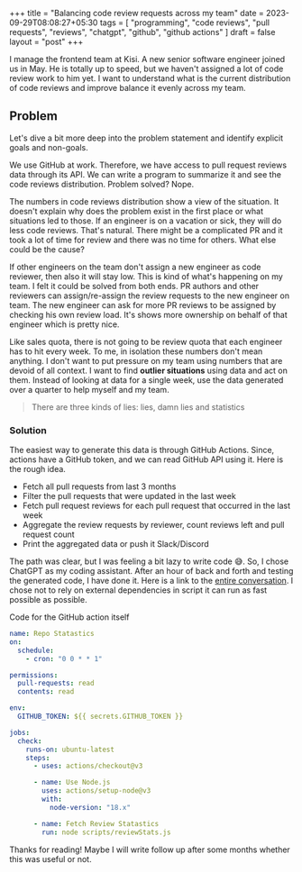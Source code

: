 +++
title = "Balancing code review requests across my team"
date = 2023-09-29T08:08:27+05:30
tags = [
    "programming",
    "code reviews",
    "pull requests",
    "reviews",
    "chatgpt",
    "github",
    "github actions"
]
draft = false
layout = "post"
+++

I manage the frontend team at Kisi. A new senior software engineer joined us in May.
He is totally up to speed, but we haven't assigned a lot of code review work to
him yet. I want to understand what is the current distribution of code reviews
and improve balance it evenly across my team.

<!--more-->

## Problem

Let's dive a bit more deep into the problem statement and identify explicit goals
and non-goals.

We use GitHub at work. Therefore, we have access to pull request reviews data through its
API. We can write a program to summarize it and see the code reviews distribution. Problem solved?
Nope.

The numbers in code reviews distribution show a view of the situation. It doesn't explain
why does the problem exist in the first place or what situations led to those. If an engineer
is on a vacation or sick, they will do less code reviews. That's natural. There might be a
complicated PR and it took a lot of time for review and there was no time for others.
What else could be the cause?

If other engineers on the team
don't assign a new engineer as code reviewer, then also it will stay low. This is kind of
what's happening on my team. I felt it could be solved from both ends. PR authors and other reviewers
can assign/re-assign the review requests to the new engineer on team. The new engineer can ask
for more PR reviews to be assigned by checking his own review load. It's shows more ownership on
behalf of that engineer which is pretty nice.

Like sales quota, there is not going to be review quota that each engineer has to hit every week.
To me, in isolation these numbers don't mean anything. I don't want to put pressure on my team
using numbers that are devoid of all context. I want to find **outlier situations** using data
and act on them. Instead of looking at data for a single week, use the data generated over a
quarter to help myself and my team.

> There are three kinds of lies: lies, damn lies and statistics

### Solution

The easiest way to generate this data is through GitHub Actions. Since, actions have
a GitHub token, and we can read GitHub API using it. Here is the rough idea.

- Fetch all pull requests from last 3 months
- Filter the pull requests that were updated in the last week
- Fetch pull request reviews for each pull request that occurred in the last week
- Aggregate the review requests by reviewer, count reviews left and pull request count
- Print the aggregated data or push it Slack/Discord

The path was clear, but I was feeling a bit lazy to write code 😅. So, I chose ChatGPT as my coding assistant.
After an hour of back and forth and testing the generated code, I have done it. Here is a link
to the [entire conversation](https://chat.openai.com/share/dc92fd96-676e-4600-b135-f0a842c04cc9).
I chose not to rely on external dependencies in script it can run as fast possible as possible.

Code for the GitHub action itself

```yml
name: Repo Statastics
on:
  schedule:
    - cron: "0 0 * * 1"

permissions:
  pull-requests: read
  contents: read

env:
  GITHUB_TOKEN: ${{ secrets.GITHUB_TOKEN }}

jobs:
  check:
    runs-on: ubuntu-latest
    steps:
      - uses: actions/checkout@v3

      - name: Use Node.js
        uses: actions/setup-node@v3
        with:
          node-version: "18.x"

      - name: Fetch Review Statastics
        run: node scripts/reviewStats.js
```

Thanks for reading! Maybe I will write follow up after some months whether this was useful or not.
